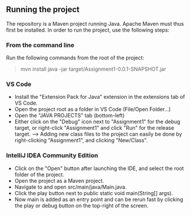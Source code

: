 
## Running the project
The repository is a Maven project running Java. Apache Maven must thus first be installed.
In order to run the project, use the following steps:

### From the command line
Run the following commands from the root of the project:
> mvn install
> java -jar target/Assignment1-0.0.1-SNAPSHOT.jar

### VS Code
- Install the "Extension Pack for Java" extension in the extensions tab of VS Code.
- Open the project root as a folder in VS Code (File/Open Folder...)
- Open the "JAVA PROJECTS" tab (bottom-left)
- Either click on the "Debug" icon next to "Assignment1" for the debug target, or right-click "Assignment1" and click "Run" for the release target.
--> Adding new class files to the project can easily be done by right-clicking "Assignment1", and clicking "New/Class".

### IntelliJ IDEA Community Edition
- Click on the "Open" button after launching the IDE, and select the root folder of the project.
- Open the project as a Maven project.
- Navigate to and open src/main/java/Main.java.
- Click the play button next to public static void main(String[] args).
- Now main is added as an entry point and can be rerun fast by clicking the play or debug button on the top-right of the screen.